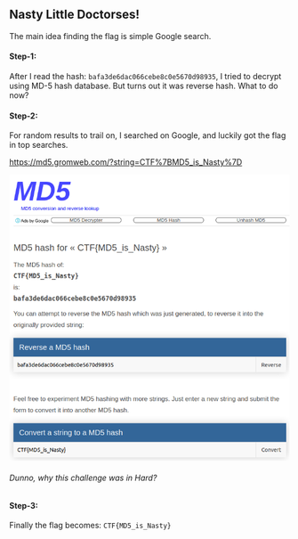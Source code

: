## Nasty Little Doctorses!
The main idea finding the flag is simple Google search.

#### Step-1:
After I read the hash: `bafa3de6dac066cebe8c0e5670d98935`, I tried to decrypt using MD-5 hash database.
But turns out it was reverse hash. What to do now?


#### Step-2:
For random results to trail on, I searched on Google, and luckily got the flag in top searches.

https://md5.gromweb.com/?string=CTF%7BMD5_is_Nasty%7D

<img src="Flag.png">

###### Dunno, why this challenge was in Hard?

#### Step-3:
Finally the flag becomes: 
`CTF{MD5_is_Nasty}`